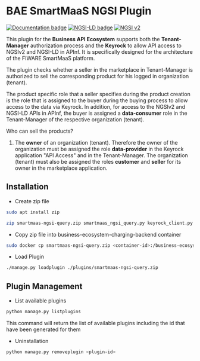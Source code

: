 # BAE SmartMaaS NGSI Plugin
[![Documentation badge](https://img.shields.io/readthedocs/business-api-ecosystem.svg)](https://business-api-ecosystem.rtfd.io)
[![NGSI-LD badge](https://img.shields.io/badge/NGSI-LD-red.svg)](https://www.etsi.org/deliver/etsi_gs/CIM/001_099/009/01.02.01_60/gs_cim009v010201p.pdf)
[![NGSI v2](https://nexus.lab.fiware.org/repository/raw/public/badges/specifications/ngsiv2.svg)](http://fiware-ges.github.io/orion/api/v2/stable/)

This plugin for the <b>Business API Ecosystem</b> supports both the <b>Tenant-Manager</b> authorization process and 
the <b>Keyrock</b> to allow API access to NGSIv2 and NGSI-LD in APInf.  It is specifically designed for the architecture
of the FIWARE SmartMaaS platform.

The plugin checks whether a seller in the marketplace in Tenant-Manager is authorized to sell the corresponding product 
for his logged in organization (tenant).
 
The product specific role that a seller specifies during the product creation is the role that is assigned to the buyer 
during the buying process to allow access to the data via Keyrock.
In addition, for access to the NGSIv2 and NGSI-LD APIs in APInf, the buyer is assigned a <b>data-consumer</b> role in the 
Tenant-Manager of the respective organization (tenant).

Who can sell the products?
1) The <b>owner</b> of an organization (tenant). Therefore the owner of the organization must be assigned the role 
<b>data-provider</b> in the Keyrock application "API Access" and in the Tenant-Manager. The organization (tenant) must 
also be assigned the roles <b>customer</b> and <b>seller</b> for its owner in the marketplace application.


## Installation

* Create zip file

```bash
sudo apt install zip

zip smartmaas-ngsi-query.zip smartmaas_ngsi_query.py keyrock_client.py package.json settings.py tenant_manager_client.py
```

* Copy zip file into business-ecosystem-charging-backend container

```bash
sudo docker cp smartmaas-ngsi-query.zip <container-id>:/business-ecosystem-charging-backend/src/plugins/
```

* Load Plugin

```bash
./manage.py loadplugin ./plugins/smartmaas-ngsi-query.zip
```

## Plugin Management

* List available plugins

```bash
python manage.py listplugins
```

This command will return the list of available plugins including the id that have been generated for them

* Uninstallation

```bash
python manage.py removeplugin <plugin-id>
```